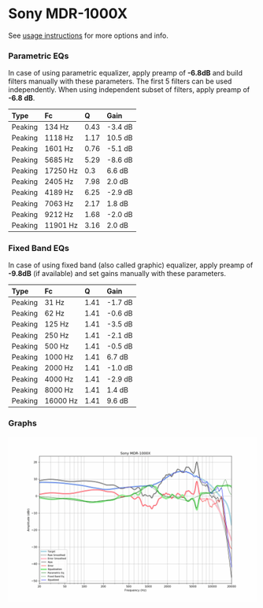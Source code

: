 # Sony MDR-1000X
See [usage instructions](https://github.com/jaakkopasanen/AutoEq#usage) for more options and info.

### Parametric EQs
In case of using parametric equalizer, apply preamp of **-6.8dB** and build filters manually
with these parameters. The first 5 filters can be used independently.
When using independent subset of filters, apply preamp of **-6.8 dB**.

| Type    | Fc       |    Q | Gain    |
|:--------|:---------|:-----|:--------|
| Peaking | 134 Hz   | 0.43 | -3.4 dB |
| Peaking | 1118 Hz  | 1.17 | 10.5 dB |
| Peaking | 1601 Hz  | 0.76 | -5.1 dB |
| Peaking | 5685 Hz  | 5.29 | -8.6 dB |
| Peaking | 17250 Hz | 0.3  | 6.6 dB  |
| Peaking | 2405 Hz  | 7.98 | 2.0 dB  |
| Peaking | 4189 Hz  | 6.25 | -2.9 dB |
| Peaking | 7063 Hz  | 2.17 | 1.8 dB  |
| Peaking | 9212 Hz  | 1.68 | -2.0 dB |
| Peaking | 11901 Hz | 3.16 | 2.0 dB  |

### Fixed Band EQs
In case of using fixed band (also called graphic) equalizer, apply preamp of **-9.8dB**
(if available) and set gains manually with these parameters.

| Type    | Fc       |    Q | Gain    |
|:--------|:---------|:-----|:--------|
| Peaking | 31 Hz    | 1.41 | -1.7 dB |
| Peaking | 62 Hz    | 1.41 | -0.6 dB |
| Peaking | 125 Hz   | 1.41 | -3.5 dB |
| Peaking | 250 Hz   | 1.41 | -2.1 dB |
| Peaking | 500 Hz   | 1.41 | -0.5 dB |
| Peaking | 1000 Hz  | 1.41 | 6.7 dB  |
| Peaking | 2000 Hz  | 1.41 | -1.0 dB |
| Peaking | 4000 Hz  | 1.41 | -2.9 dB |
| Peaking | 8000 Hz  | 1.41 | 1.4 dB  |
| Peaking | 16000 Hz | 1.41 | 9.6 dB  |

### Graphs
![](./Sony%20MDR-1000X.png)